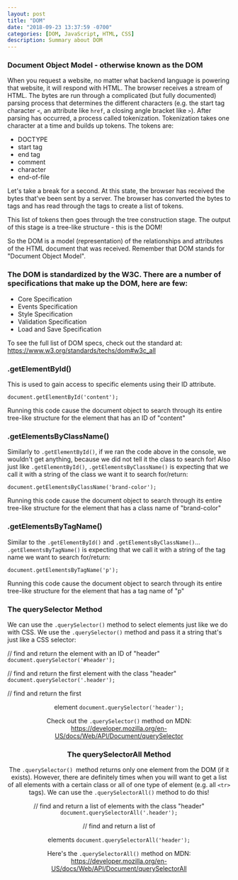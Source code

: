 ```yaml
---
layout: post
title: "DOM"
date: "2018-09-23 13:37:59 -0700"
categories: [DOM, JavaScript, HTML, CSS]
description: Summary about DOM
---
```


### Document Object Model - otherwise known as the DOM

When you request a website, no matter what backend language is powering that website, it will respond with HTML. The browser receives a stream of HTML. The bytes are run through a complicated (but fully documented) parsing process that determines the different characters (e.g. the start tag character `<`, an attribute like `href`, a closing angle bracket like `>`). After parsing has occurred, a process called tokenization. Tokenization takes one character at a time and builds up tokens. The tokens are:

  - DOCTYPE
  - start tag
  - end tag
  - comment
  - character
  - end-of-file

Let's take a break for a second. At this state, the browser has received the bytes that've been sent by a server. The browser has converted the bytes to tags and has read through the tags to create a list of tokens.

This list of tokens then goes through the tree construction stage. The output of this stage is a tree-like structure - this is the DOM!

So the DOM is a model (representation) of the relationships and attributes of the HTML document that was received. Remember that DOM stands for "Document Object Model".

### The DOM is standardized by the W3C. There are a number of specifications that make up the DOM, here are few:

  - Core Specification
  - Events Specification
  - Style Specification
  - Validation Specification
  - Load and Save Specification

To see the full list of DOM specs, check out the standard at: https://www.w3.org/standards/techs/dom#w3c_all

### .getElementById()

This is used to gain access to specific elements using their ID attribute.

`document.getElementById('content');`

Running this code cause the document object to search through its entire tree-like structure for the element that has an ID of "content"

### .getElementsByClassName()

Similarly to `.getElementById()`, if we ran the code above in the console, we wouldn't get anything, because we did not tell it the class to search for! Also just like `.getElementById()`, `.getElementsByClassName()` is expecting that we call it with a string of the class we want it to search for/return:

`document.getElementsByClassName('brand-color');`

Running this code cause the document object to search through its entire tree-like structure for the element that has a class name of "brand-color"

### .getElementsByTagName()

Similar to the `.getElementById()` and `.getElementsByClassName()`... `.getElementsByTagName()` is expecting that we call it with a string of the tag name we want to search for/return:

`document.getElementsByTagName('p');`

Running this code cause the document object to search through its entire tree-like structure for the element that has a tag name of "p"

### The querySelector Method

We can use the `.querySelector()` method to select elements just like we do with CSS. We use the `.querySelector()` method and pass it a string that's just like a CSS selector:

// find and return the element with an ID of "header"
`document.querySelector('#header');`

// find and return the first element with the class "header"
`document.querySelector('.header');`

// find and return the first <header> element
`document.querySelector('header');`

Check out the `.querySelector()` method on MDN: https://developer.mozilla.org/en-US/docs/Web/API/Document/querySelector

### The querySelectorAll Method

The `.querySelector() `method returns only one element from the DOM (if it exists). However, there are definitely times when you will want to get a list of all elements with a certain class or all of one type of element (e.g. all `<tr>` tags). We can use the `.querySelectorAll()` method to do this!

// find and return a list of elements with the class "header"
`document.querySelectorAll('.header');`

// find and return a list of <header> elements
`document.querySelectorAll('header');`

Here's the `.querySelectorAll()` method on MDN: https://developer.mozilla.org/en-US/docs/Web/API/Document/querySelectorAll
